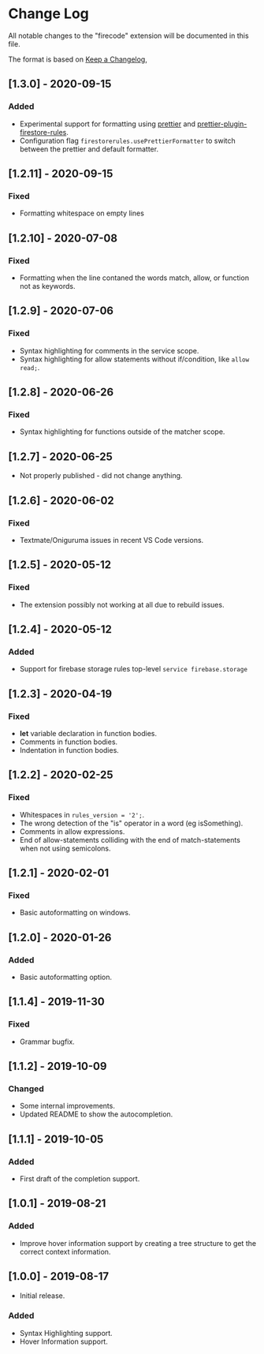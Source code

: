 # Change Log

All notable changes to the "firecode" extension will be documented in this file.

The format is based on [Keep a Changelog](https://keepachangelog.com/en/1.0.0/),

## [1.3.0] - 2020-09-15
### Added
- Experimental support for formatting using [prettier](https://prettier.io/) and [prettier-plugin-firestore-rules](https://github.com/ChFlick/prettier-plugin-firestore-rules).
- Configuration flag `firestorerules.usePrettierFormatter` to switch between the prettier and default formatter.

## [1.2.11] - 2020-09-15
### Fixed
- Formatting whitespace on empty lines

## [1.2.10] - 2020-07-08
### Fixed
- Formatting when the line contaned the words match, allow, or function not as keywords.

## [1.2.9] - 2020-07-06
### Fixed
- Syntax highlighting for comments in the service scope.
- Syntax highlighting for allow statements without if/condition, like `allow read;`. 

## [1.2.8] - 2020-06-26
### Fixed
- Syntax highlighting for functions outside of the matcher scope.

## [1.2.7] - 2020-06-25
- Not properly published - did not change anything.

## [1.2.6] - 2020-06-02
### Fixed
- Textmate/Oniguruma issues in recent VS Code versions.

## [1.2.5] - 2020-05-12
### Fixed
- The extension possibly not working at all due to rebuild issues.

## [1.2.4] - 2020-05-12
### Added
- Support for firebase storage rules top-level `service firebase.storage`

## [1.2.3] - 2020-04-19
### Fixed
- **let** variable declaration in function bodies.
- Comments in function bodies.
- Indentation in function bodies.

## [1.2.2] - 2020-02-25
### Fixed
- Whitespaces in `rules_version = '2';`.
- The wrong detection of the "is" operator in a word (eg isSomething).
- Comments in allow expressions.
- End of allow-statements colliding with the end of match-statements when not using semicolons.

## [1.2.1] - 2020-02-01
### Fixed
- Basic autoformatting on windows.

## [1.2.0] - 2020-01-26
### Added
- Basic autoformatting option.

## [1.1.4] - 2019-11-30
### Fixed
- Grammar bugfix.

## [1.1.2] - 2019-10-09
### Changed
- Some internal improvements.
- Updated README to show the autocompletion.

## [1.1.1] - 2019-10-05
### Added
- First draft of the completion support.

## [1.0.1] - 2019-08-21
### Added
- Improve hover information support by creating a tree structure to get the correct context information.

## [1.0.0] - 2019-08-17
- Initial release.

### Added
- Syntax Highlighting support.
- Hover Information support.
